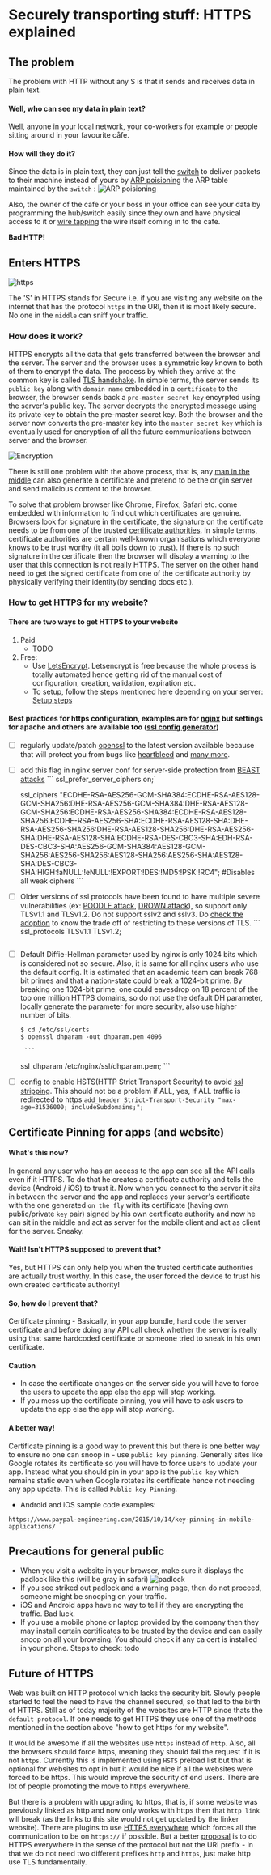# Securely transporting stuff: HTTPS explained


## The problem
The problem with HTTP without any S is that it sends and receives data in plain text. 

#### Well, who can see my data in plain text?

Well, anyone in your local network, your co-workers for example or people sitting around in your favourite cåfe. 

#### How will they do it?

Since the data is in plain text, they can just tell the [switch](https://en.wikipedia.org/wiki/Network_switch) to deliver packets to their machine instead of yours by [ARP poisioning](https://en.wikipedia.org/wiki/ARP_spoofing) the ARP table maintained by the `switch` :
![ARP poisioning](/img/arp.png)

Also, the owner of the cafe or your boss in your office can see your data by programming the hub/switch easily since they own and have physical access to it or [wire tapping](https://en.wikipedia.org/wiki/Fiber_tapping) the wire itself coming in to the cafe.

**Bad HTTP!**


## Enters HTTPS

![https](/img/https.gif) 

The 'S' in HTTPS stands for Secure i.e. if you are visiting any website on the internet that has the protocol `https` in the URI, then it is most likely secure. No one in the `middle` can sniff your traffic.

### How does it work?
HTTPS encrypts all the data that gets transferred between the browser and the server. The server and the browser uses a symmetric key known to both of them to encrypt the data. The process by which they arrive at the common key is called [TLS handshake](https://en.wikipedia.org/wiki/Transport_Layer_Security#TLS_handshake). In simple terms, the server sends its `public key` along with `domain name` embedded in a `certificate` to the browser, the browser sends back a `pre-master secret key` encyrpted using the server's public key. The server decrypts the encrypted message using its private key to obtain the pre-master secret key. Both the browser and the server now converts the pre-master key into the `master secret key` which is eventually used for encryption of all the future communications between server and the browser.

![Encryption](/img/encryption.png)

There is still one problem with the above process, that is, any [man in the middle](https://en.wikipedia.org/wiki/Man-in-the-middle_attack) can also generate a certificate and pretend to be the origin server and send malicious content to the browser. 

To solve that problem browser like Chrome, Firefox, Safari etc. come embedded with information to find out which certificates are genuine. Browsers look for signature in the certificate, the signature on the certificate needs to be from one of the trusted [certificate authorities](https://en.wikipedia.org/wiki/Certificate_authority). In simple terms, certificate authorities are certain well-known organisations which everyone knows to be trust worthy (it all boils down to trust). If there is no such signature in the certificate then the browser will display a warning to the user that this connection is not really HTTPS. The server on the other hand need to get the signed certificate from one of the certificate authority by physically verifying their identity(by sending docs etc.).

### How to get HTTPS for my website?
#### There are two ways to get HTTPS to your website
1. Paid 
	* TODO
2. Free: 
	* Use [LetsEncrypt](https://letsencrypt.org/). Letsencrypt is free because the whole process is totally automated hence getting rid of the manual cost of configuration, creation, validation, expiration etc. 
	* To setup, follow the steps mentioned here depending on your server: [Setup steps](https://certbot.eff.org/#ubuntuxenial-nginx)
	

#### Best practices for https configuration, examples are for [nginx](https://www.nginx.com/) but settings for apache and others are available too ([ssl config generator](https://mozilla.github.io/server-side-tls/ssl-config-generator/))
- [ ] regularly update/patch [openssl](https://www.openssl.org/source/) to the latest version available because that will protect you from bugs like [heartbleed](https://en.wikipedia.org/wiki/Heartbleed) and [many more](https://www.openssl.org/news/secadv/20160503.txt).
- [ ] add this flag in nginx server conf for server-side protection from [BEAST attacks](https://en.wikipedia.org/wiki/Transport_Layer_Security#BEAST_attack)
       ```
	ssl_prefer_server_ciphers on;`

	ssl_ciphers "ECDHE-RSA-AES256-GCM-SHA384:ECDHE-RSA-AES128-GCM-SHA256:DHE-RSA-AES256-GCM-SHA384:DHE-RSA-AES128-GCM-SHA256:ECDHE-RSA-AES256-SHA384:ECDHE-RSA-AES128-SHA256:ECDHE-RSA-AES256-SHA:ECDHE-RSA-AES128-SHA:DHE-RSA-AES256-SHA256:DHE-RSA-AES128-SHA256:DHE-RSA-AES256-SHA:DHE-RSA-AES128-SHA:ECDHE-RSA-DES-CBC3-SHA:EDH-RSA-DES-CBC3-SHA:AES256-GCM-SHA384:AES128-GCM-SHA256:AES256-SHA256:AES128-SHA256:AES256-SHA:AES128-SHA:DES-CBC3-SHA:HIGH:!aNULL:!eNULL:!EXPORT:!DES:!MD5:!PSK:!RC4"; #Disables all weak ciphers
       ```

- [ ] Older versions of ssl protocols have been found to have multiple severe vulnerabilities (ex: [POODLE attack](https://en.wikipedia.org/wiki/POODLE), [DROWN attack](https://en.wikipedia.org/wiki/DROWN_attack)), so support only TLSv1.1 and TLSv1.2. Do not support sslv2 and sslv3. Do [check the adoption](https://en.wikipedia.org/wiki/Transport_Layer_Security#Web_browsers) to know the trade off of restricting to these versions of TLS.
       ```
	ssl_protocols TLSv1.1 TLSv1.2;
	```

- [ ] Default Diffie-Hellman parameter used by nginx is only 1024 bits which is considered not so secure. Also, it is same for all nginx users who use the default config. It is estimated that an academic team can break 768-bit primes and that a nation-state could break a 1024-bit prime. By breaking one 1024-bit prime, one could eavesdrop on 18 percent of the top one million HTTPS domains, so do not use the default DH parameter, locally generate the parameter for more security, also use higher number of bits.
	```shell
	$ cd /etc/ssl/certs
	$ openssl dhparam -out dhparam.pem 4096
	```
       
       ```
	ssl_dhparam /etc/nginx/ssl/dhparam.pem;
       ```
       
- [ ] config to enable HSTS(HTTP Strict Transport Security) to avoid [ssl stripping](https://en.wikipedia.org/wiki/SSL_stripping#SSL_stripping). This should not be a problem if ALL, yes, if ALL traffic is redirected to https
       ```
	add_header Strict-Transport-Security "max-age=31536000; includeSubdomains;";
       ```

## Certificate Pinning for apps (and website)
#### What's this now?
In general any user who has an access to the app can see all the API calls even if it HTTPS. To do that he creates a certificate authority and tells the device (Android / iOS) to trust it. Now when you connect to the server it sits in between the server and the app and replaces your server's certificate with the one generated `on the fly` with its certificate (having own public/private `key` pair) signed by his own certificate authority and now he can sit in the middle and act as server for the mobile client and act as client for the server. Sneaky.

#### Wait! Isn't HTTPS supposed to prevent that?
Yes, but HTTPS can only help you when the trusted certificate authorities are actually trust worthy. In this case, the user forced the device to trust his own created certificate authority! 

#### So, how do I prevent that?
Certificate pinning - Basically, in your app bundle, hard code the server certificate and before doing any API call check whether the server is really using that same hardcoded certificate or someone tried to sneak in his own certificate.

#### Caution
* In case the certificate changes on the server side you will have to force the users to update the app else the app will stop working.
* If you mess up the certificate pinning, you will have to ask users to update the app else the app will stop working.

#### A better way!
Certificate pinning is a good way to prevent this but there is one better way to ensure no one can snoop in - use `public key pinning`. Generally sites like Google rotates its certificate so you will have to force users to update your app. Instead what you should pin in your app is the `public key` which remains static even when Google rotates its certificate hence not needing any app update. This is called `Public key Pinning`.

* Android and iOS sample code examples: 
```
https://www.paypal-engineering.com/2015/10/14/key-pinning-in-mobile-applications/
```

## Precautions for general public
* When you visit a website in your browser, make sure it displays the padlock like this (will be gray in safari)
![padlock](/img/padlock.png)
* If you see striked out padlock and a warning page, then do not proceed, someone might be snooping on your traffic.
* iOS and Android apps have no way to tell if they are encrypting the traffic. Bad luck.
* If you use a mobile phone or laptop provided by the company then they may install certain certificates to be trusted by the device and can easily snoop on all your browsing. You should check if any ca cert is installed in your phone. Steps to check: todo


## Future of HTTPS
Web was built on HTTP protocol which lacks the security bit. Slowly people started to feel the need to have the channel secured, so that led to the birth of HTTPS. Still as of today majority of the websites are HTTP since thats the `default protocol`. If one needs to get HTTPS they use one of the methods mentioned in the section above "how to get https for my website". 

It would be awesome if all the websites use `https` instead of `http`. Also, all the browsers should force https, meaning they should fail the request if it is not `https`. Currently this is implemented using `HSTS` preload list but that is optional for websites to opt in but it would be nice if all the websites were forced to be https. This would improve the security of end users. There are lot of people promoting the move to https everywhere. 

But there is a problem with upgrading to https, that is, if some website was previously linked as http and now only works with https then that `http link` will break (as the links to this site would not get updated by the linker website). There are plugins to use [HTTPS everywhere](https://www.eff.org/Https-everywhere) which forces all the communication to be on `https://` if possible. But a better [proposal](https://www.w3.org/DesignIssues/Security-NotTheS.html) is to do HTTPS everywhere in the sense of the protocol but not the URI prefix - in that we do not need two different prefixes `http` and `https`, just make http use TLS fundamentally.
